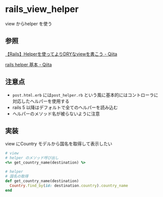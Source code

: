 # rails_view_helper

view からhelper を使う

## 参照

[【Rails】Helperを使ってよりDRYなviewを書こう \- Qiita](https://qiita.com/shunsuke227ono/items/21f5968ca7ca0391b583)

[rails helper 基本 \- Qiita](https://qiita.com/yukiyoshimura/items/f0763e187008aca46fb4)

## 注意点

* `post.html.erb` には`post_helper.rb` という風に基本的にはコントローラに対応したヘルパーを使用する
* rails 5 以降はデフォルトで全てのヘルパーを読み込む
* ヘルパーのメソッド名が被らないように注意

## 実装

view にCountry モデルから国名を取得して表示したい

```Ruby
# view
# helper のメソッド呼び出し
<%= get_country_name(destination) %>
```

```Ruby
# helper
# 国名の取得
def get_country_name(destination)
  Country.find_by(id: destination.country).country_name
end
```
